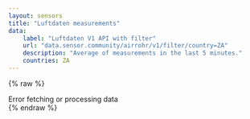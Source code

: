 ```yaml
---
layout: sensors
title: "Luftdaten measurements"
data:
    label: "Luftdaten V1 API with filter"
    url: "data.sensor.community/airrohr/v1/filter/country=ZA"
    description: "Average of measurements in the last 5 minutes."
    countries: ZA
---
```

<script>
    window.onload = function () {
        renderLuftdaten('//{{ page.data.url }}');
    };

</script>


{% raw %}
<div id="target-output">Error fetching or processing data</div>
<script id="sensors-table" type="text/template">
    <table class="table table-dark">
        <tr>
            <th>Sensor ID</th>

            <th>Co-ord</th>
            <th>Altitude</th>
            <th>Indoor</th>

            <th>PM1</th>
            <th>PM2</th>
            <th>Humidity</th>
            <th>Temp</th>

            <th>Type</th>
            <th>Manufacturer</th>

            <th>Timestamp</th>
        </tr>
        {{#sensors}}
        <tr>
            <td>{{ id }}</td>

            <td>
                {{ coord }} <a href="{{ mapUrl}}" target="_blank"><span class="fa fa-external-link"></span></a>
            </td>
            <td>{{ altitude }}</td>
            <td>{{ indoor }}</td>

            <td><b>{{ P1 }}</b></td>
            <td><b>{{ P2 }}</b></td>
            <td><b>{{ humidity }}</b></td>
            <td><b>{{ temperature }}</b></td>

            <td>{{ sensor_type }}</td>
            <td>{{ manufacturer }}</td>

            <td>{{ timestamp }}</td>
        </tr>
        {{/sensors}}
    </table>
</script>
{% endraw %}
